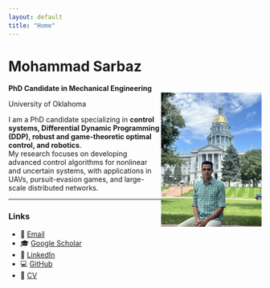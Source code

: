 ```yaml
---
layout: default
title: "Home"
---
```


# Mohammad Sarbaz
**PhD Candidate in Mechanical Engineering**  
<img src="assets/profile.jpg" align="right" width="200">

University of Oklahoma  


I am a PhD candidate specializing in **control systems, Differential Dynamic Programming (DDP), robust and game-theoretic optimal control, and robotics**.  
My research focuses on developing advanced control algorithms for nonlinear and uncertain systems, with applications in UAVs, pursuit-evasion games, and large-scale distributed networks.  

---

### Links
- 📧 [Email](mailto:mohammadsarbaz@ou.edu)  
- 🎓 [Google Scholar](https://scholar.google.com)  
- 💼 [LinkedIn](https://www.linkedin.com/in/mohammadsarbaz)  
- 💻 [GitHub](https://github.com/sarbaz-mohammad)  
- 📄 [CV](assets/CV_Academic.pdf)  
